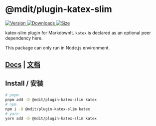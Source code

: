 # @mdit/plugin-katex-slim

[![Version](https://img.shields.io/npm/v/@mdit/plugin-katex-slim.svg?style=flat-square&logo=npm) ![Downloads](https://img.shields.io/npm/dm/@mdit/plugin-katex-slim.svg?style=flat-square&logo=npm) ![Size](https://img.shields.io/bundlephobia/min/@mdit/plugin-katex-slim?style=flat-square&logo=npm)](https://www.npmjs.com/package/@mdit/plugin-katex-slim)

katex-slim plugin for MarkdownIt. `katex` is declared as an optional peer dependency here.

This package can only run in Node.js environment.

## [Docs](https://mdit-plugins.github.io/katex.html) | [文档](https://mdit-plugins.github.io/zh/katex.html)

## Install / 安装

```bash
# pnpm
pnpm add -D @mdit/plugin-katex-slim katex
# npm
npm i -D @mdit/plugin-katex-slim katex
# yarn
yarn add -D @mdit/plugin-katex-slim katex
```

